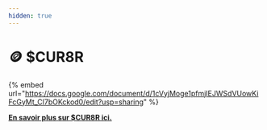 ```yaml
---
hidden: true
---
```


# 🪙 $CUR8R

{% embed url="https://docs.google.com/document/d/1cVyjMoge1pfmjIEJWSdVUowKiFcGyMt_Cl7bOKckod0/edit?usp=sharing" %}

[**En savoir plus sur $CUR8R ici.**](https://cur8r.gitbook.io/cur8r) 